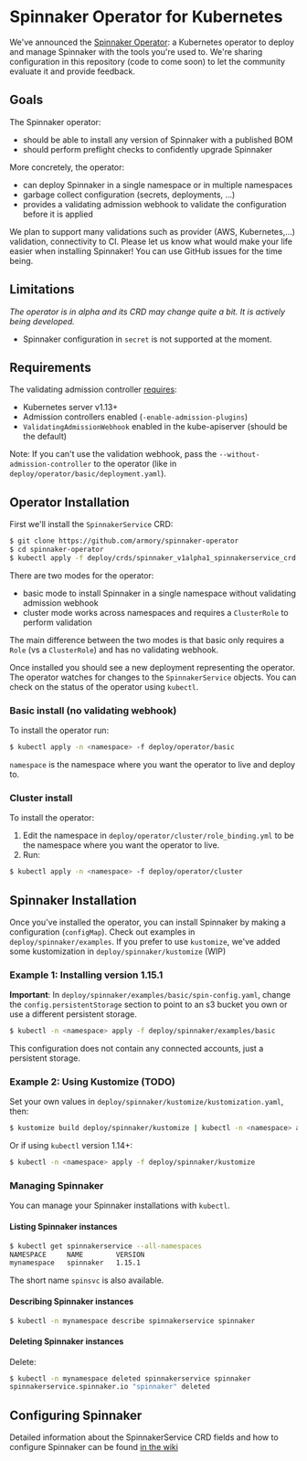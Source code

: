 # Spinnaker Operator for Kubernetes

We've announced the [Spinnaker Operator](https://blog.armory.io/spinnaker-operator/): a Kubernetes operator to deploy and manage Spinnaker with the tools you're used to. We're sharing configuration in this repository (code to come soon) to let the community evaluate it and provide feedback.

## Goals
The Spinnaker operator:
- should be able to install any version of Spinnaker with a published BOM
- should perform preflight checks to confidently upgrade Spinnaker

More concretely, the operator:
- can deploy Spinnaker in a single namespace or in multiple namespaces
- garbage collect configuration (secrets, deployments, ...)
- provides a validating admission webhook to validate the configuration before it is applied

We plan to support many validations such as provider (AWS, Kubernetes,...) validation, connectivity to CI. Please let us know what would make your life easier when installing Spinnaker! You can use GitHub issues for the time being.

## Limitations
*The operator is in alpha and its CRD may change quite a bit. It is actively being developed.*
- Spinnaker configuration in `secret` is not supported at the moment.

## Requirements
The validating admission controller [requires](https://kubernetes.io/docs/reference/access-authn-authz/extensible-admission-controllers/#prerequisites):
- Kubernetes server v1.13+
- Admission controllers enabled (`-enable-admission-plugins`)
- `ValidatingAdmissionWebhook` enabled in the kube-apiserver (should be the default)

Note: If you can't use the validation webhook, pass the `--without-admission-controller` to the operator (like in `deploy/operator/basic/deployment.yaml`).

## Operator Installation

First we'll install the `SpinnakerService` CRD:

```bash
$ git clone https://github.com/armory/spinnaker-operator
$ cd spinnaker-operator
$ kubectl apply -f deploy/crds/spinnaker_v1alpha1_spinnakerservice_crd.yaml
```

There are two modes for the operator:
- basic mode to install Spinnaker in a single namespace without validating admission webhook
- cluster mode works across namespaces and requires a `ClusterRole` to perform validation

The main difference between the two modes is that basic only requires a `Role` (vs a `ClusterRole`) and has no validating webhook.

Once installed you should see a new deployment representing the operator. The operator watches for changes to the `SpinnakerService` objects. You can check on the status of the operator using `kubectl`.

### Basic install (no validating webhook)
To install the operator run:

```bash
$ kubectl apply -n <namespace> -f deploy/operator/basic
```

`namespace` is the namespace where you want the operator to live and deploy to.

### Cluster install
To install the operator:
1. Edit the namespace in `deploy/operator/cluster/role_binding.yml` to be the namespace where you want the operator to live.
2. Run:

```bash
$ kubectl apply -n <namespace> -f deploy/operator/cluster
```

## Spinnaker Installation

Once you've installed the operator, you can install Spinnaker by making a configuration (`configMap`). Check out examples in `deploy/spinnaker/examples`. If you prefer to use `kustomize`, we've added some kustomization in `deploy/spinnaker/kustomize` (WIP)


### Example 1: Installing version 1.15.1

**Important**: In `deploy/spinnaker/examples/basic/spin-config.yaml`, change the `config.persistentStorage` section to point to an s3 bucket you own or use a different persistent storage.


```bash
$ kubectl -n <namespace> apply -f deploy/spinnaker/examples/basic
```

This configuration does not contain any connected accounts, just a persistent storage.

### Example 2: Using Kustomize (TODO)

Set your own values in `deploy/spinnaker/kustomize/kustomization.yaml`, then:


```bash
$ kustomize build deploy/spinnaker/kustomize | kubectl -n <namespace> apply -f -
```

Or if using `kubectl` version 1.14+:
```bash
$ kubectl -n <namespace> apply -f deploy/spinnaker/kustomize
```


### Managing Spinnaker

You can manage your Spinnaker installations with `kubectl`.

#### Listing Spinnaker instances
```bash
$ kubectl get spinnakerservice --all-namespaces
NAMESPACE     NAME        VERSION
mynamespace   spinnaker   1.15.1
```

The short name `spinsvc` is also available.

#### Describing Spinnaker instances
```bash
$ kubectl -n mynamespace describe spinnakerservice spinnaker
```

#### Deleting Spinnaker instances
Delete:
```bash
$ kubectl -n mynamespace deleted spinnakerservice spinnaker
spinnakerservice.spinnaker.io "spinnaker" deleted
```


## Configuring Spinnaker

Detailed information about the SpinnakerService CRD fields and how to configure Spinnaker can be found [in the wiki](https://github.com/armory/spinnaker-operator/wiki/SpinnakerService-CRD)

